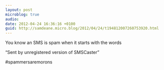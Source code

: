 ```yaml
---
layout: post
microblog: true
audio: 
date: 2012-04-24 16:36:16 +0100
guid: http://samdeane.micro.blog/2012/04/24/t194812007260753920.html
---
```

You know an SMS is spam when it starts with the words

“Sent by unregistered version of SMSCaster”

#spammersaremorons
